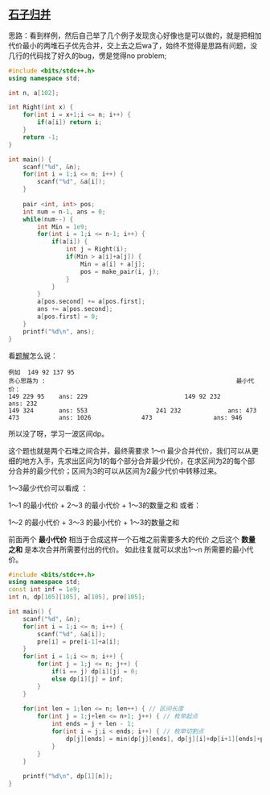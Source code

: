 ## [石子归并](https://vjudge.net/problem/51Nod-1021/origin)

思路：看到样例，然后自己举了几个例子发现贪心好像也是可以做的，就是把相加代价最小的两堆石子优先合并，交上去之后wa了，始终不觉得是思路有问题，没几行的代码找了好久的bug，愣是觉得no problem;

```cpp
#include <bits/stdc++.h>
using namespace std;

int n, a[102];

int Right(int x) {
	for(int i = x+1;i <= n; i++) {
		if(a[i]) return i;
	}
	return -1;
}

int main() {
	scanf("%d", &n);
	for(int i = 1;i <= n; i++) {
		scanf("%d", &a[i]);
	}
	
	pair <int, int> pos;
	int num = n-1, ans = 0;
	while(num--) {
		int Min = 1e9;
		for(int i = 1;i <= n-1; i++) {
			if(a[i]) {
				int j = Right(i);
				if(Min > a[i]+a[j]) {
					Min = a[i] + a[j];
					pos = make_pair(i, j);
				}
			}
		}
		a[pos.second] += a[pos.first];
		ans += a[pos.second];
		a[pos.first] = 0;
	}
	printf("%d\n", ans);
}
```



看[题解](https://blog.csdn.net/C_13579/article/details/79785459)怎么说：

```
例如  149 92 137 95
贪心思路为 :														最小代价：
149 229 95    ans: 229							 149 92 232          ans: 232
149 324       ans: 553         			 241 232             ans: 473
473           ans: 1026              473                 ans: 946
```

所以没了呀，学习一波区间dp。

这个题也就是两个石堆之间合并，最终需要求 1～n 最少合并代价，我们可以从更细的地方入手，先求出区间为1的每个部分合并最少代价，在求区间为2的每个部分合并的最少代价；区间为3的可以从区间为2最少代价中转移过来。

1～3最少代价可以看成 ：

1～1 的最小代价 + 2～3 的最小代价 + 1～3的数量之和    或者：

1～2 的最小代价 + 3～3 的最小代价 + 1～3的数量之和

前面两个 **最小代价** 相当于合成这样一个石堆之前需要多大的代价 之后这个 **数量之和** 是本次合并所需要付出的代价。 如此往复就可以求出1～n 所需要的最小代价。

```cpp
#include <bits/stdc++.h>
using namespace std;
const int inf = 1e9;
int n, dp[105][105], a[105], pre[105];

int main() {
	scanf("%d", &n);
	for(int i = 1;i <= n; i++) {
		scanf("%d", &a[i]);
		pre[i] = pre[i-1]+a[i];
	}
	for(int i = 1;i <= n; i++) {
		for(int j = 1;j <= n; j++) {
			if(i == j) dp[i][j] = 0;
			else dp[i][j] = inf;
		}
	}
	
	for(int len = 1;len <= n; len++) { // 区间长度
		for(int j = 1;j+len <= n+1; j++) { // 枚举起点
			int ends = j + len - 1;
			for(int i = j;i < ends; i++) { // 枚举切割点
				dp[j][ends] = min(dp[j][ends], dp[j][i]+dp[i+1][ends]+pre[ends]-pre[j-1]);
			}
		}
	}
	
	printf("%d\n", dp[1][n]);
}
```






